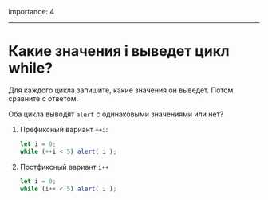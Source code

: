 importance: 4

---

# Какие значения i выведет цикл while?

Для каждого цикла запишите, какие значения он выведет. Потом сравните с ответом.

Оба цикла выводят `alert` с одинаковыми значениями или нет?

1. Префиксный вариант `++i`:

    ```js
    let i = 0;
    while (++i < 5) alert( i );
    ```
2. Постфиксный вариант `i++`

    ```js
    let i = 0;
    while (i++ < 5) alert( i );
    ```
